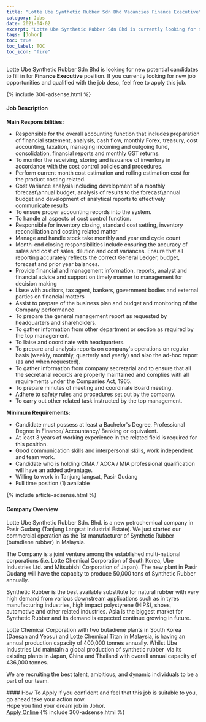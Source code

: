 ```yaml
---
title: "Lotte Ube Synthetic Rubber Sdn Bhd Vacancies Finance Executive" 
category: Jobs 
date: 2021-04-02 
excerpt: "Lotte Ube Synthetic Rubber Sdn Bhd is currently looking for suitable person to fill in the Finance Executive which based in Johor" 
tags: [Johor] 
toc: true 
toc_label: TOC 
toc_icon: "fire" 
--- 
```


<p>Lotte Ube Synthetic Rubber Sdn Bhd is looking for new potential candidates to fill in for <b>Finance Executive</b> position. If you currently looking for new job opportunities and qualified with the job desc, feel free to apply this job.
</p>{% include 300-adsense.html %} 
<div><div><h4>Job Description</h4></div><div><div><span><div><p><strong>Main Responsibilities:</strong></p><ul><li>Responsible for the overall accounting function that includes preparation of financial statement, analysis, cash flow, monthly Forex, treasury, cost accounting, taxation, managing incoming and outgoing fund, consolidation, financial reports and monthly GST returns.</li><li>To monitor the receiving, storing and issuance of inventory in accordance with the cost control policies and procedures.</li><li>Perform current month cost estimation and rolling estimation cost for the product costing related.</li><li>Cost Variance analysis including development of a monthly forecast\annual budget, analysis of results to the forecast\annual budget and development of analytical reports to effectively communicate results</li><li>To ensure proper accounting records into the system.</li><li>To handle all aspects of cost control function.</li><li>Responsible for inventory closing, standard cost setting, inventory reconciliation and costing related matter</li><li>Manage and handle stock take monthly and year end cycle count</li><li>Month-end closing responsibilities include ensuring the accuracy of sales and cost of sales, dilution and cost variances. Ensure that all reporting accurately reflects the correct General Ledger, budget, forecast and prior year balances.</li><li>Provide financial and management information, reports, analyst and financial advice and support on timely manner to management for decision making</li><li>Liase with auditors, tax agent, bankers, government bodies and external parties on financial matters</li><li>Assist to prepare of the business plan and budget and monitoring of the Company performance</li><li>To prepare the general management report as requested by headquarters and shareholders.</li><li>To gather information from other department or section as required by the top management.</li><li>To liaise and coordinate with headquarters.</li><li>To prepare and analysis reports on company's operations on regular basis (weekly, monthly, quarterly and yearly) and also the ad-hoc report (as and when requested).</li><li>To gather information from company secretarial and to ensure that all the secretarial records are properly maintained and complies with all requirements under the Companies Act, 1965.</li><li>To prepare minutes of meeting and coordinate Board meeting.</li><li>Adhere to safety rules and procedures set out by the company.</li><li>To carry out other related task instructed by the top management.</li></ul><p><strong>Minimum Requirements:</strong></p><ul><li>Candidate must possess at least a Bachelor's Degree,&#160;Professional Degree in&#160;Finance/ Accountancy/ Banking or equivalent.</li><li>At least 3 years of working experience in the related field is required for this position.</li><li>Good communication skills and interpersonal skills, work independent and team work.</li><li>Candidate who&#160;is holding CIMA / ACCA / MIA professional qualification will have an added advantage.</li><li>Willing to work in Tanjung langsat, Pasir Gudang</li><li>Full time position (1) available</li></ul></div></span></div></div></div> 
{% include article-adsense.html %} 
<div><div><h4>Company Overview</h4></div><div><div><span><div><p>Lotte Ube Synthetic Rubber Sdn. Bhd. is a new petrochemical company&#160;in Pasir Gudang (Tanjung Langsat Industrial Estate).&#160;We just started&#160;our commercial operation&#160;as the 1st manufacturer of Synthetic Rubber (butadiene rubber) in Malaysia.</p><p>The Company is a joint venture among the established multi-national corporations (i.e. Lotte Chemical Corporation of South Korea, Ube Industries Ltd. and Mitsubishi Corporation of Japan). The new plant in Pasir Gudang will have the capacity to produce 50,000 tons of Synthetic Rubber annually.</p><p>Synthetic Rubber is the best available substitute for natural rubber with very high demand from various downstream applications such as in tyres manufacturing industries, high impact polystyrene (HIPS), shoes, automotive and other related industries. Asia&#160;is the biggest market for Synthetic Rubber and its demand is expected continue growing in future.</p><p>Lotte Chemical Corporation with two butadiene plants in South Korea (Daesan and Yeosu) and Lotte Chemical Titan in Malaysia, is having an annual production capacity of 400,000 tonnes annually. Whilst Ube Industries Ltd maintain a global production of synthetic rubber &#160;via its existing plants in Japan, China and Thailand with overall annual capacity of 436,000 tonnes.</p><p>We are recruiting the best talent, ambitious, and dynamic individuals to be a part of our team.</p></div></span></div></div></div> 
#### How To Apply 
If you confident and feel that this job is suitable to you, go ahead take your action now. <br/> 
Hope you find your dream job in Johor. <br/> 
<a href="https://www.jobstreet.com.my/en/job/finance-executive-4524443?jobId=jobstreet-my-job-4524443&" class="btn btn--info" target="_blank" rel="nofollow noopenner">Apply Online</a> 
{% include 300-adsense.html %} 